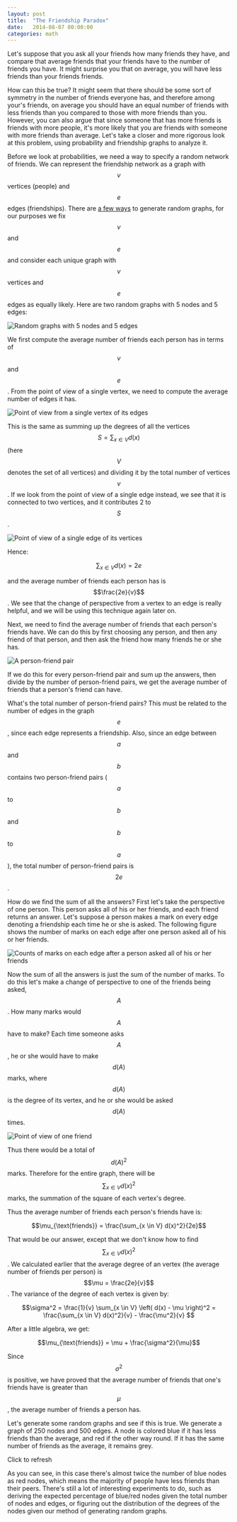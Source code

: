 ```yaml
---
layout: post
title:  "The Friendship Paradox"
date:   2014-08-07 00:00:00
categories: math
---
```


Let's suppose that you ask all your friends how many friends they have, and
compare that average friends that your friends have to the number of friends you
have. It might surprise you that on average, you will have less friends than
your friends friends.

How can this be true? It might seem that there should be some sort of symmetry
in the number of friends everyone has, and therefore among your's friends, on
average you should have an equal number of friends with less friends than you
compared to those with more friends than you. However, you can also argue that
since someone that has more friends is friends with more people, it's more
likely that you are friends with someone with more friends than average. Let's
take a closer and more rigorous look at this problem, using probability and
friendship graphs to analyze it.

Before we look at probabilities, we need a way to specify a random network of
friends. We can represent the friendship network as a graph with $$v$$ vertices
(people) and $$e$$ edges (friendships). There are [a few ways][erdos-renyi] to
generate random graphs, for our purposes we fix $$v$$ and $$e$$ and consider
each unique graph with $$v$$ vertices and $$e$$ edges as equally likely. Here
are two random graphs with 5 nodes and 5 edges:

![Random graphs with 5 nodes and 5 edges](
/assets/images/friendship-paradox-1.svg)

We first compute the average number of friends each person has in terms of $$v$$
and $$e$$. From the point of view of a single vertex, we need to compute the
average number of edges it has.

![Point of view from a single vertex of its edges](
/assets/images/friendship-paradox-2.svg)

This is the same as summing up the degrees of all the vertices $$S = \sum_{x \in
V} d(x)$$ (here $$V$$ denotes the set of all vertices) and dividing it by the
total number of vertices $$v$$. If we look from the point of view of a single
edge instead, we see that it is connected to two vertices, and it contributes 2
to $$S$$.

![Point of view of a single edge of its vertices](
/assets/images/friendship-paradox-3.svg)

Hence:

$$\sum_{x \in V} d(x) = 2e$$

and the average number of friends each person has is $$\frac{2e}{v}$$. We see
that the change of perspective from a vertex to an edge is really helpful, and
we will be using this technique again later on.

Next, we need to find the average number of friends that each person's friends
have. We can do this by first choosing any person, and then any friend of that
person, and then ask the friend how many friends he or she has.

![A person-friend pair](
/assets/images/friendship-paradox-4.svg)

If we do this for every person-friend pair and sum up the answers, then divide
by the number of person-friend pairs, we get the average number of friends that
a person's friend can have.

What's the total number of person-friend pairs? This must be related to the
number of edges in the graph $$e$$, since each edge represents a
friendship. Also, since an edge between $$a$$ and $$b$$ contains two
person-friend pairs ($$a$$ to $$b$$ and $$b$$ to $$a$$), the total number of
person-friend pairs is $$2e$$.

How do we find the sum of all the answers? First let's take the perspective of
one person. This person asks all of his or her friends, and each friend returns
an answer. Let's suppose a person makes a mark on every edge denoting a
friendship each time he or she is asked. The following figure shows the number
of marks on each edge after one person asked all of his or her friends.

![Counts of marks on each edge after a person asked all of his or her friends](
/assets/images/friendship-paradox-5.svg)

Now the sum of all the answers is just the sum of the number of marks. To do
this let's make a change of perspective to one of the friends being asked,
$$A$$. How many marks would $$A$$ have to make? Each time someone asks $$A$$, he
or she would have to make $$d(A)$$ marks, where $$d(A)$$ is the degree of its
vertex, and he or she would be asked $$d(A)$$ times.

![Point of view of one friend](
/assets/images/friendship-paradox-6.svg)

Thus there would be a total of $$d(A)^2$$ marks. Therefore for the entire graph,
there will be $$\sum_{x \in V} d(x)^2$$ marks, the summation of the square of
each vertex's degree.

Thus the average number of friends each person's friends have is:

$$\mu_{\text{friends}} = \frac{\sum_{x \in V} d(x)^2}{2e}$$

That would be our answer, except that we don't know how to find $$\sum_{x \in V}
d(x)^2$$. We calculated earlier that the average degree of an vertex (the
average number of friends per person) is $$\mu = \frac{2e}{v}$$. The variance of
the degree of each vertex is given by:

$$\sigma^2 = \frac{1}{v} \sum_{x \in V} \left( d(x) - \mu \right)^2 =
\frac{\sum_{x \in V} d(x)^2}{v} - \frac{\mu^2}{v} $$

After a little algebra, we get:

$$\mu_{\text{friends}} = \mu + \frac{\sigma^2}{\mu}$$

Since $$\sigma^2$$ is positive, we have proved that the average number of
friends that one's friends have is greater than $$\mu$$, the average number of
friends a person has.

Let's generate some random graphs and see if this is true. We generate a graph
of 250 nodes and 500 edges. A node is colored blue if it has less friends than
the average, and red if the other way round. If it has the same number of
friends as the average, it remains grey.

<div id="graph" class="graph-container"> </div>
<div class="graph-container-box">
<div id="graph-red"  class="color-red"></div>
<div id="graph-blue" class="color-blue"></div>
<a id="graph-refresh">Click to refresh</a>
</div>

As you can see, in this case there's almost twice the number of blue nodes as
red nodes, which means the majority of people have less friends than their
peers. There's still a lot of interesting experiments to do, such as deriving
the expected percentage of blue/red nodes given the total number of nodes and
edges, or figuring out the distribution of the degrees of the nodes given our
method of generating random graphs.

<script type="text/javascript" src="/assets/js/sigma.min.js"></script>
<script type="text/javascript" src="/assets/js/friendship-paradox.js"></script>

[erdos-renyi]: http://en.wikipedia.org/wiki/Erd%C5%91s%E2%80%93R%C3%A9nyi_model

